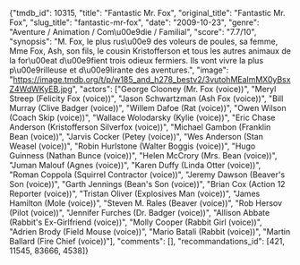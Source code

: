 {"tmdb_id": 10315, "title": "Fantastic Mr. Fox", "original_title": "Fantastic Mr. Fox", "slug_title": "fantastic-mr-fox", "date": "2009-10-23", "genre": "Aventure / Animation / Com\u00e9die / Familial", "score": "7.7/10", "synopsis": "M. Fox, le plus rus\u00e9 des voleurs de poules, sa femme, Mme Fox, Ash, son fils, le cousin Kristofferson et tous les autres animaux de la for\u00eat d\u00e9fient trois odieux fermiers. Ils vont vivre la plus p\u00e9rilleuse et d\u00e9lirante des aventures.", "image": "https://image.tmdb.org/t/p/w185_and_h278_bestv2/3vutohMEalmMX0yBsxZ4WdWKyEB.jpg", "actors": ["George Clooney (Mr. Fox (voice))", "Meryl Streep (Felicity Fox (voice))", "Jason Schwartzman (Ash Fox (voice))", "Bill Murray (Clive Badger (voice))", "Willem Dafoe (Rat (voice))", "Owen Wilson (Coach Skip (voice))", "Wallace Wolodarsky (Kylie (voice))", "Eric Chase Anderson (Kristofferson Silverfox (voice))", "Michael Gambon (Franklin Bean (voice))", "Jarvis Cocker (Petey (voice))", "Wes Anderson (Stan Weasel (voice))", "Robin Hurlstone (Walter Boggis (voice))", "Hugo Guinness (Nathan Bunce (voice))", "Helen McCrory (Mrs. Bean (voice))", "Juman Malouf (Agnes (voice))", "Karen Duffy (Linda Otter (voice))", "Roman Coppola (Squirrel Contractor (voice))", "Jeremy Dawson (Beaver's Son (voice))", "Garth Jennings (Bean's Son (voice))", "Brian Cox (Action 12 Reporter (voice))", "Tristan Oliver (Explosives Man (voice))", "James Hamilton (Mole (voice))", "Steven M. Rales (Beaver (voice))", "Rob Hersov (Pilot (voice))", "Jennifer Furches (Dr. Badger (voice))", "Allison Abbate (Rabbit's Ex-Girlfriend (voice))", "Molly Cooper (Rabbit Girl (voice))", "Adrien Brody (Field Mouse (voice))", "Mario Batali (Rabbit (voice))", "Martin Ballard (Fire Chief (voice))"], "comments": [], "recommandations_id": [421, 11545, 83666, 4538]}